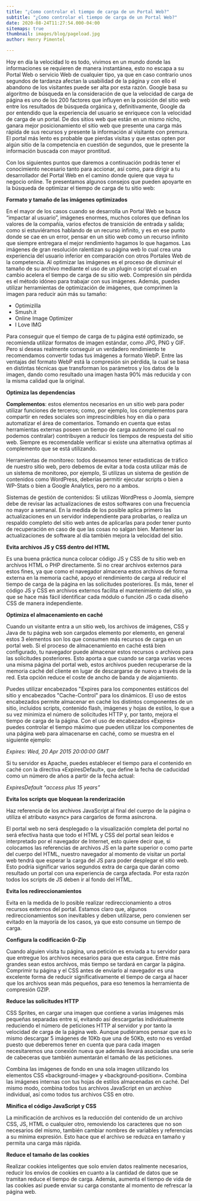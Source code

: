 ```yaml
---
title: "¿Como controlar el tiempo de carga de un Portal Web?"
subtitle: "¿Como controlar el tiempo de carga de un Portal Web?"
date: 2020-08-24T11:27:54.000-04:00
sitemaps: true
thumbnail: images/blog/pageload.jpg
author: Henry Pimentel

---
```

Hoy en día la velocidad lo es todo, vivimos en un mundo donde las informaciones se requieren de manera instantánea, esto no escapa a su Portal Web o servicio Web de cualquier tipo, ya que en caso contrario unos segundos de tardanza afectan la usabilidad de la página y con ello el abandono de los visitantes puede ser alta por esta razón. Google basa su algoritmo de búsqueda en la consideración de que la velocidad de carga de página es uno de los 200 factores que influyen en la posición del sitio web entre los resultados de búsqueda orgánica y, definitivamente, Google da por entendido que la experiencia del usuario se enriquece con la velocidad de carga de un portal. De dos sitios web que están en un mismo nicho, ganara mejor posicionamiento el sitio web que presente una carga más rápida de sus recursos y presente la información al visitante con premura. El portal más lento es probable que pierdas visitas y que estas opten por algún sitio de la competencia en cuestión de segundos, que le presente la información buscada con mayor prontitud.

Con los siguientes puntos que daremos a continuación podrás tener el conocimiento necesario tanto para accionar, así como, para dirigir a tu desarrollador del Portal Web en el camino donde quiere que vaya tu negocio online. Te presentamos algunos consejos que pueden apoyarte en la búsqueda de optimizar el tiempo de carga de tu sitio web:

**Formato y tamaño de las imágenes optimizados**

En el mayor de los casos cuando se desarrolla un Portal Web se busca “impactar al usuario”, imágenes enormes, muchos colores que definan los valores de la compañía, varios efectos de transición de entrada y salida; como si estuviéramos hablando de un recurso infinito, y es en ese punto donde se cae en un error, pensar en un sitio web como un recurso infinito que siempre entregara el mejor rendimiento hagamos lo que hagamos.
Las imágenes de gran resolución ralentizan su página web lo cual crea una experiencia del usuario inferior en comparación con otros Portales Web de la competencia. Al optimizar las imágenes es el proceso de disminuir el tamaño de su archivo mediante el uso de un plugin o script el cual en cambio acelera el tiempo de carga de su sitio web. Compresión sin pérdida es el método idóneo para trabajar con sus imágenes.
Además, puedes utilizar herramientas de optimización de imágenes, que comprimen la imagen para reducir aún más su tamaño:

* Optimizilla
* Smush.it
* Online Image Optimizer
* I Love IMG

Para conseguir que el tiempo de carga de tu página esté optimizado, se recomienda utilizar formatos de imagen estándar, como JPG, PNG y GIF. Pero si deseas realmente conseguir un verdadero rendimiento te recomendamos convertir todas tus imágenes a formato WebP.
Entre las ventajas del formato WebP está la compresión sin pérdida, la cual se basa en distintas técnicas que transforman los parámetros y los datos de la imagen, dando como resultado una imagen hasta 90% más reducida y con la misma calidad que la original.

**Optimiza las dependencias**

**Complementos**: estos elementos necesarios en un sitio web para poder utilizar funciones de terceros; como, por ejemplo, los complementos para compartir en redes sociales son imprescindibles hoy en día o para automatizar el área de comentarios. Tomando en cuenta que estas herramientas externas poseen un tiempo de carga autónomo (el cual no podemos contralar) contribuyen a reducir los tiempos de respuesta del sitio web. Siempre es recomendable verificar si existe una alternativa optimas al complemento que se está utilizando.

Herramientas de monitoreo: todos deseamos tener estadísticas de tráfico de nuestro sitio web, pero debemos de evitar a toda costa utilizar más de un sistema de monitoreo, por ejemplo, Si utilizas un sistema de gestión de contenidos como WordPress, deberías permitir ejecutar scripts o bien a WP-Stats o bien a Google Analytics, pero no a ambos.

Sistemas de gestión de contenidos: Si utilizas WordPress o Joomla, siempre debe de revisar las actualizaciones de estos softwares con una frecuencia no mayor a semanal. En la medida de los posible aplica primero las actualizaciones en un servidor independiente para probarlas, o realiza un respaldo completo del sitio web antes de aplicarlas para poder tener punto de recuperación en caso de que las cosas no salgan bien. Mantener las actualizaciones de software al día también mejora la velocidad del sitio.

**Evita archivos JS y CSS dentro del HTML**

Es una buena práctica nunca colocar código JS y CSS de tu sitio web en archivos HTML o PHP directamente. Si no crear archivos externos para estos fines, ya que como el navegador almacena estos archivos de forma externa en la memoria caché, apoyo el rendimiento de carga al reducir el tiempo de carga de la página en las solicitudes posteriores. Es más, tener el código JS y CSS en archivos externos facilita el mantenimiento del sitio, ya que se hace más fácil identificar cada módulo o función JS o cada diseño CSS de manera independiente.

**Optimiza el almacenamiento en caché**

Cuando un visitante entra a un sitio web, los archivos de imágenes, CSS y Java de tu página web son cargados elemento por elemento, en general estos 3 elementos son los que consumen más recursos de carga en un portal web. Si el proceso de almacenamiento en caché está bien configurado, tu navegador puede almacenar estos recursos o archivos para las solicitudes posteriores. Esto aporta a que cuando se carga varias veces una misma página del portal web, estos archivos pueden recuperarse de la memoria caché del cliente en lugar de descargarse de nuevo a través de la red. Esta opción reduce el coste de ancho de banda y de alojamiento.

Puedes utilizar encabezados "Expires para los componentes estáticos del sitio y encabezados "Cache-Control" para los dinámicos. El uso de estos encabezados permite almacenar en caché los distintos componentes de un sitio, incluidos scripts, contenido flash, imágenes y hojas de estilos, lo que a su vez minimiza el número de solicitudes HTTP y, por tanto, mejora el tiempo de carga de la página. Con el uso de encabezados «Expires» puedes controlar el tiempo máximo que pueden utilizar los componentes de una página web para almacenarse en caché, como se muestra en el siguiente ejemplo:

_Expires: Wed, 20 Apr 2015 20:00:00 GMT_

Si tu servidor es Apache, puedes establecer el tiempo para el contenido en caché con la directiva «ExpiresDefault», que define la fecha de caducidad como un número de años a partir de la fecha actual:

_ExpiresDefault “access plus 15 years”_

**Evita los scripts que bloquean la renderización**

Haz referencia de los archivos JavaScript al final del cuerpo de la página o utiliza el atributo «async» para cargarlos de forma asíncrona.

El portal web no será desplegado o la visualización completa del portal no será efectiva hasta que todo el HTML y CSS del portal sean leídos e interpretado por el navegador de Internet, esto quiere decir que, si colocamos las referencias de archivos JS en la parte superior o como parte del cuerpo del HTML, nuestro navegador al momento de visitar un portal web tendrá que esperar la carga del JS para poder desplegar el sitio web. Esto podría significar varios segundos extra de carga que darán como resultado un portal con una experiencia de carga afectada. Por esta razón todos los scripts de JS deben ir al fondo del HTML.

**Evita los redireccionamientos**

Evita en la medida de lo posible realizar redireccionamiento a otros recursos externos del portal. Estamos claro que, algunos redireccionamientos son inevitables y deben utilizarse, pero convienen ser evitado en la mayoría de los casos, ya que esto consume un tiempo de carga.

**Configura la codificación G-Zip**

Cuando alguien visita tu página, una petición es enviada a tu servidor para que entregue los archivos necesarios para que esta cargue. Entre más grandes sean estos archivos, más tiempo se tardará en cargar la página. Comprimir tu página y el CSS antes de enviarlo al navegador es una excelente forma de reducir significativamente el tiempo de carga al hacer que los archivos sean más pequeños, para eso tenemos la herramienta de compresión GZIP.

**Reduce las solicitudes HTTP**

CSS Sprites, en cargar una imagen que contiene a varias imágenes más pequeñas separadas entre sí, evitando así descargarlas individualmente reduciendo el número de peticiones HTTP al servidor y por tanto la velocidad de carga de la página web.
Aunque pudiéramos pensar que es lo mismo descargar 5 imágenes de 10Kb que una de 50Kb, esto no es verdad puesto que deberemos tener en cuenta que para cada imagen necesitaremos una conexión nueva que además llevará asociadas una serie de cabeceras que también aumentarán el tamaño de las peticiones.

Combina las imágenes de fondo en una sola imagen utilizando los elementos CSS «background-image» y «background-position». Combina las imágenes internas con tus hojas de estilos almacenadas en caché. Del mismo modo, combina todos tus archivos JavaScript en un archivo individual, así como todos tus archivos CSS en otro.

**Minifica el código JavaScript y CSS**

La minificación de archivos es la reducción del contenido de un archivo CSS, JS, HTML o cualquier otro, removiendo los caracteres que no son necesarios del mismo, también cambiar nombres de variables y referencias a su mínima expresión. Esto hace que el archivo se reduzca en tamaño y permita una carga más rápida.

**Reduce el tamaño de las cookies**

Realizar cookies inteligentes que solo envíen datos realmente necesarios, reducir los envíos de cookies en cuanto a la cantidad de datos que se tramitan reduce el tiempo de carga. Además, aumenta el tiempo de vida de las cookies así puede enviar su carga constante al momento de refrescar la página web.